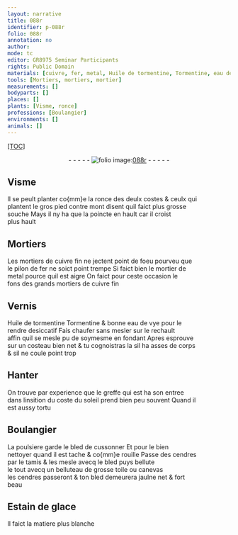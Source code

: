 ```yaml
---
layout: narrative
title: 088r
identifier: p-088r
folio: 088r
annotation: no
author:
mode: tc
editor: GR8975 Seminar Participants
rights: Public Domain
materials: [cuivre, fer, metal, Huile de tormentine, Tormentine, eau de vye, poulsiere, bled, cendres, toile, canevas, Estain de glace]
tools: [Mortiers, mortiers, mortier]
measurements: []
bodyparts: []
places: []
plants: [Visme, ronce]
professions: [Boulangier]
environments: []
animals: []
---
```


<p><a href="{{site.url}}/{{base.url}}/diplomatic/">[TOC]</a></p><div class="folio" align="center">- - - - - <a href="http://gallica.bnf.fr/ark:/12148/btv1b10500001g/f181.image" target="_blank"><img src="https://cu-mkp.github.io/2017-workshop-edition/assets/photo-icon.png" alt="folio image: " style="display:inline-block; margin-bottom:-3px;"/>088r</a> - - - - - </div>  
  

## <span class="pa">Visme</span>

 
Il se peult planter co{mm}e la <span class="pa">ronce</span> des deulx costes & ceulx qui<br/> plantent le gros pied contre mont disent quil faict plus grosse<br/> souche Mays il ny ha que la poincte en hault car il croist<br/> plus hault
 
 
  

## <span class="tl">Mortiers</span>

 
 Les <span class="tl">mortiers</span> de <span class="m">cuivre</span> fin ne jectent point de foeu pourveu que<br/> le pilon de <span class="m">fer</span> ne soict point trempe Si faict bien le <span class="tl">mortier</span> de<br/> <span class="m">metal</span> pource quil est aigre On faict pour ceste occasion le<br/> fons des grands <span class="tl">mortiers</span> de <span class="m">cuivre</span> fin
 
 
  

## Vernis

 
<span class="m">Huile de tormentine</span> <span class="m">Tormentine</span> & bonne <span class="m">eau de vye</span> pour le<br/> rendre desiccatif Fais chaufer sans mesler sur le rechault<br/> affin quil se mesle <span class="del">pu</span> de soymesme en fondant Apres esprouve<br/> sur un costeau bien net & tu cognoistras la sil ha asses de corps<br/> & sil ne coule point trop
 
 
  

## Hanter

 
On trouve par experience que le greffe qui <span class="del">est</span> ha son entree<br/> dans linsition du coste du soleil prend bien peu souvent Quand il<br/> est aussy tortu
 
 
  

## <span class="pro">Boulangier</span>

 
La <span class="m">poulsiere</span> garde le <span class="m">bled</span> de cussonner Et pour le bien<br/> nettoyer quand il est tache & co{mm}e rouille Passe des <span class="m">cendres</span><br/> par le tamis & les mesle avecq le <span class="m">bled</span> puys bellute<br/> le tout avecq un belluteau de grosse <span class="m">toile</span> ou <span class="m">canevas</span><br/> les <span class="m">cendres</span> passeront & ton <span class="m">bled</span> demeurera jaulne net & fort<br/> beau
 
 
  

## <span class="m">Estain de glace</span>

 
Il faict la matiere plus blanche
 
